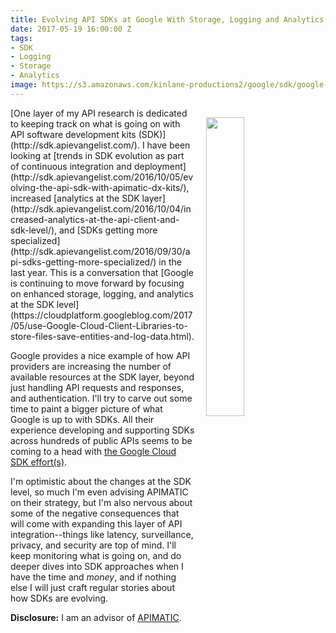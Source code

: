 ```yaml
---
title: Evolving API SDKs at Google With Storage, Logging and Analytics
date: 2017-05-19 16:00:00 Z
tags:
- SDK
- Logging
- Storage
- Analytics
image: https://s3.amazonaws.com/kinlane-productions2/google/sdk/google-sdk-essential-tools.png
---
```


<p><img style="padding: 15px;" src="https://s3.amazonaws.com/kinlane-productions2/google/sdk/google-sdk-essential-tools.png" align="right" width="35%" /></p>
[One layer of my API research is dedicated to keeping track on what is going on with API software development kits (SDK)](http://sdk.apievangelist.com/). I have been looking at [trends in SDK evolution as part of continuous integration and deployment](http://sdk.apievangelist.com/2016/10/05/evolving-the-api-sdk-with-apimatic-dx-kits/), increased [analytics at the SDK layer](http://sdk.apievangelist.com/2016/10/04/increased-analytics-at-the-api-client-and-sdk-level/), and [SDKs getting more specialized](http://sdk.apievangelist.com/2016/09/30/api-sdks-getting-more-specialized/) in the last year. This is a conversation that [Google is continuing to move forward by focusing on enhanced storage, logging, and analytics at the SDK level](https://cloudplatform.googleblog.com/2017/05/use-Google-Cloud-Client-Libraries-to-store-files-save-entities-and-log-data.html).

Google provides a nice example of how API providers are increasing the number of available resources at the SDK layer, beyond just handling API requests and responses, and authentication. I'll try to carve out some time to paint a bigger picture of what Google is up to with SDKs. All their experience developing and supporting SDKs across hundreds of public APIs seems to be coming to a head with [the Google Cloud SDK effort(s)](https://cloud.google.com/sdk/).

I'm optimistic about the changes at the SDK level, so much I'm even advising APIMATIC on their strategy, but I'm also nervous about some of the negative consequences that will come with expanding this layer of API integration--things like latency, surveillance, privacy, and security are top of mind. I'll keep monitoring what is going on, and do deeper dives into SDK approaches when I have the time and $money$, and if nothing else I will just craft regular stories about how SDKs are evolving.

**Disclosure:** I am an advisor of [APIMATIC](https://apimatic.io/).